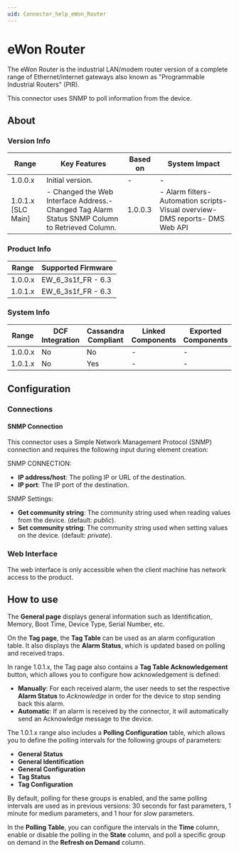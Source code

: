 ```yaml
---
uid: Connector_help_eWon_Router
---
```


# eWon Router

The eWon Router is the industrial LAN/modem router version of a complete range of Ethernet/internet gateways also known as "Programmable Industrial Routers" (PIR).

This connector uses SNMP to poll information from the device.

## About

### Version Info

| **Range**            | **Key Features**                                                                                 | **Based on** | **System Impact**                                                               |
|----------------------|--------------------------------------------------------------------------------------------------|--------------|---------------------------------------------------------------------------------|
| 1.0.0.x              | Initial version.                                                                                 | \-           | \-                                                                              |
| 1.0.1.x \[SLC Main\] | \- Changed the Web Interface Address.- Changed Tag Alarm Status SNMP Column to Retrieved Column. | 1.0.0.3      | \- Alarm filters- Automation scripts- Visual overview- DMS reports- DMS Web API |

### Product Info

| **Range** | **Supported Firmware** |
|-----------|------------------------|
| 1.0.0.x   | EW_6_3s1f_FR - 6.3     |
| 1.0.1.x   | EW_6_3s1f_FR - 6.3     |

### System Info

| **Range** | **DCF Integration** | **Cassandra Compliant** | **Linked Components** | **Exported Components** |
|-----------|---------------------|-------------------------|-----------------------|-------------------------|
| 1.0.0.x   | No                  | No                      | \-                    | \-                      |
| 1.0.1.x   | No                  | Yes                     | \-                    | \-                      |

## Configuration

### Connections

#### SNMP Connection

This connector uses a Simple Network Management Protocol (SNMP) connection and requires the following input during element creation:

SNMP CONNECTION:

- **IP address/host**: The polling IP or URL of the destination.
- **IP port**: The IP port of the destination.

SNMP Settings:

- **Get community string**: The community string used when reading values from the device. (default: *public*).
- **Set community string**: The community string used when setting values on the device. (default: *private*).

### Web Interface

The web interface is only accessible when the client machine has network access to the product.

## How to use

The **General page** displays general information such as Identification, Memory, Boot Time, Device Type, Serial Number, etc.

On the **Tag page**, the **Tag Table** can be used as an alarm configuration table. It also displays the **Alarm Status**, which is updated based on polling and received traps.

In range 1.0.1.x, the Tag page also contains a **Tag Table Acknowledgement** button, which allows you to configure how acknowledgement is defined:

- **Manually**: For each received alarm, the user needs to set the respective **Alarm Status** to *Acknowledge* in order for the device to stop sending back this alarm.
- **Automatic**: If an alarm is received by the connector, it will automatically send an Acknowledge message to the device.

The 1.0.1.x range also includes a **Polling Configuration** table, which allows you to define the polling intervals for the following groups of parameters:

- **General Status**
- **General Identification**
- **General Configuration**
- **Tag Status**
- **Tag Configuration**

By default, polling for these groups is enabled, and the same polling intervals are used as in previous versions: 30 seconds for fast parameters, 1 minute for medium parameters, and 1 hour for slow parameters.

In the **Polling Table**, you can configure the intervals in the **Time** column, enable or disable the polling in the **State** column, and poll a specific group on demand in the **Refresh on Demand** column.
